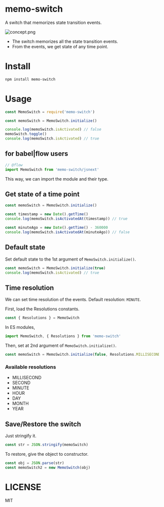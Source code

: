 # memo-switch
A switch that memorizes state transition events.

![concept.png](https://cureapp.github.io/memo-switch/images/concept.png)
- The switch memorizes all the state transition events.
- From the events, we get state of any time point.


# Install
```sh
npm install memo-switch
```

# Usage
```js
const MemoSwitch = require('memo-switch')

const memoSwitch = MemoSwitch.initialize()

console.log(memoSwitch.isActivated) // false
memoSwitch.toggle()
console.log(memoSwitch.isActivated) // true
```

## for babel|flow users

```js
// @flow
import MemoSwitch from 'memo-switch/jsnext'
```

This way, we can import the module and their type.


## Get state of a time point
```js
const memoSwitch = MemoSwitch.initialize()

const timestamp = new Date().getTime()
console.log(memoSwitch.isActivatedAt(timestamp)) // true

const minuteAgo = new Date().getTime() - 360000
console.log(memoSwitch.isActivatedAt(minuteAgo)) // false
```

## Default state
Set default state to the 1st argument of `MemoSwitch.initialize()`.

```js
const memoSwitch = MemoSwitch.initialize(true)
console.log(memoSwitch.isActivated) // true
```

## Time resolution

We can set time resolution of the events. Default resolution: `MINUTE`.

First, load the Resolutions constants.
```js
const { Resolutions } = MemoSwitch
```

In ES modules,
```js
import MemoSwitch, { Resolutions } from 'memo-switch'
```

Then, set at 2nd argument of `MemoSwitch.initialize()`.
```js
const memoSwitch = MemoSwitch.initialize(false, Resolutions.MILLISECOND)
```

### Available resolutions
- MILLISECOND
- SECOND
- MINUTE
- HOUR
- DAY
- MONTH
- YEAR

## Save/Restore the switch
Just stringify it.

```js
const str = JSON.stringify(memoSwitch)
```

To restore, give the object to constructor.

```js
const obj = JSON.parse(str)
const memoSwitch2 = new MemoSwitch(obj)
```

# LICENSE
MIT
